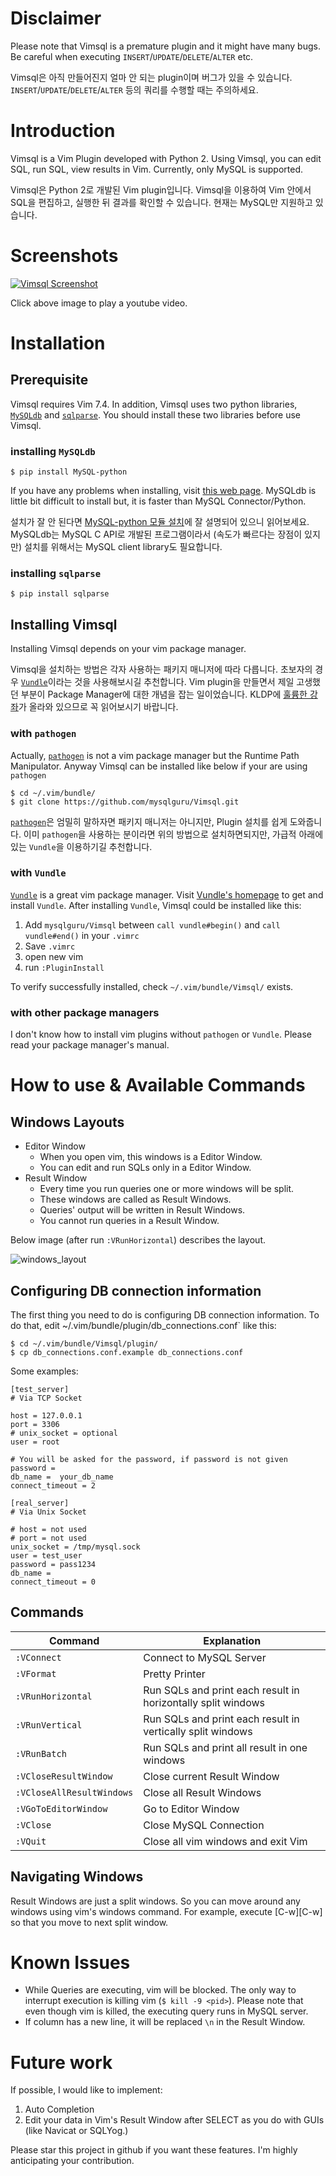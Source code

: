 Disclaimer
==========

Please note that Vimsql is a premature plugin and it might have many bugs. Be careful when executing `INSERT`/`UPDATE`/`DELETE`/`ALTER` etc.

Vimsql은 아직 만들어진지 얼마 안 되는 plugin이며 버그가 있을 수 있습니다. `INSERT`/`UPDATE`/`DELETE`/`ALTER` 등의 쿼리를 수행할 때는 주의하세요.


Introduction
============

Vimsql is a Vim Plugin developed with Python 2. Using Vimsql, you can edit SQL, run SQL, view results in Vim. Currently, only MySQL is supported.

Vimsql은 Python 2로 개발된 Vim plugin입니다. Vimsql을 이용하여 Vim 안에서 SQL을 편집하고, 실행한 뒤 결과를 확인할 수 있습니다. 현재는 MySQL만 지원하고 있습니다.

Screenshots
===========
[![Vimsql Screenshot](http://img.youtube.com/vi/6ovYivP-O0U/0.jpg)](http://www.youtube.com/watch?v=6ovYivP-O0U)

Click above image to play a youtube video.

Installation
============

Prerequisite
------------

Vimsql requires Vim 7.4. In addition, Vimsql uses two python libraries, [`MySQLdb`][1] and [`sqlparse`][2]. You should install these two libraries before use Vimsql.

### installing `MySQLdb`

```
$ pip install MySQL-python
```

If you have any problems when installing, visit [this web page][3]. MySQLdb is little bit difficult to install but, it is faster than MySQL Connector/Python.

설치가 잘 안 된다면 [MySQL-python 모듈 설치][4]에 잘 설명되어 있으니 읽어보세요. MySQLdb는 MySQL C API로 개발된 프로그램이라서 (속도가 빠르다는 장점이 있지만) 설치를 위해서는 MySQL client library도 필요합니다.

### installing `sqlparse`

```
$ pip install sqlparse
```

Installing Vimsql
------------------

Installing Vimsql depends on your vim package manager.

Vimsql을 설치하는 방법은 각자 사용하는 패키지 매니저에 따라 다릅니다. 초보자의 경우 [`Vundle`][6]이라는 것을 사용해보시길 추천합니다. Vim plugin을 만들면서 제일 고생했던 부분이 Package Manager에 대한 개념을 잡는 일이었습니다. KLDP에 [훌륭한 강좌][7]가 올라와 있으므로 꼭 읽어보시기 바랍니다.

### with `pathogen`

Actually, [`pathogen`][5] is not a vim package manager but the Runtime Path Manipulator. Anyway Vimsql can be installed like below if your are using `pathogen`

```
$ cd ~/.vim/bundle/
$ git clone https://github.com/mysqlguru/Vimsql.git
```

[`pathogen`][5]은 엄밀히 말하자면 패키지 매니저는 아니지만, Plugin 설치를 쉽게 도와줍니다. 이미 `pathogen`을 사용하는 분이라면 위의 방법으로 설치하면되지만, 가급적 아래에 있는 `Vundle`을 이용하기길 추천합니다.

### with `Vundle`

[`Vundle`][6] is a great vim package manager. Visit [Vundle's homepage][6] to get and install `Vundle`. After installing `Vundle`, Vimsql could be installed like this:

1. Add `mysqlguru/Vimsql` between `call vundle#begin()` and `call vundle#end()` in your `.vimrc`
1. Save `.vimrc`
1. open new vim
1. run `:PluginInstall`

To verify successfully installed, check `~/.vim/bundle/Vimsql/` exists.

### with other package managers

I don't know how to install vim plugins without `pathogen` or `Vundle`. Please read your package manager's manual.

How to use & Available Commands
===============================

Windows Layouts
---------------

- Editor Window
    - When you open vim, this windows is a Editor Window.
    - You can edit and run SQLs only in a Editor Window.
- Result Window
    - Every time you run queries one or more windows will be split.
    - These windows are called as Result Windows.
    - Queries' output will be written in Result Windows.
    - You cannot run queries in a Result Window.

Below image (after run `:VRunHorizontal`) describes the layout.

![windows_layout](https://cloud.githubusercontent.com/assets/7676291/10261772/18aaea42-69e2-11e5-9cf1-8c7ce217a046.png)

Configuring DB connection information
-------------------------------------

The first thing you need to do is configuring DB connection information. To do that, edit ~/.vim/bundle/plugin/db_connections.conf` like this:

```
$ cd ~/.vim/bundle/Vimsql/plugin/
$ cp db_connections.conf.example db_connections.conf
```

Some examples:

```
[test_server]
# Via TCP Socket

host = 127.0.0.1
port = 3306
# unix_socket = optional
user = root

# You will be asked for the password, if password is not given
password = 
db_name =  your_db_name
connect_timeout = 2

[real_server]
# Via Unix Socket

# host = not used
# port = not used
unix_socket = /tmp/mysql.sock
user = test_user
password = pass1234
db_name = 
connect_timeout = 0
```

Commands
--------

|Command|Explanation|
|-------|------------|
|`:VConnect`|Connect to MySQL Server|
|`:VFormat`|Pretty Printer|
|`:VRunHorizontal`|Run SQLs and print each result in horizontally split windows|
|`:VRunVertical`|Run SQLs and print each result in vertically split windows|
|`:VRunBatch`|Run SQLs and print all result in one windows|
|`:VCloseResultWindow`|Close current Result Window|
|`:VCloseAllResultWindows`|Close all Result Windows|
|`:VGoToEditorWindow`|Go to Editor Window|
|`:VClose`|Close MySQL Connection|
|`:VQuit`|Close all vim windows and exit Vim|

Navigating Windows
-------------------------

Result Windows are just a split windows. So you can move around any windows using vim's windows command. For example, execute \[C-w][C-w] so that you move to next split window.

Known Issues
============

- While Queries are executing, vim will be blocked. The only way to interrupt execution is killing vim (`$ kill -9 <pid>`). Please note that even though vim is killed, the executing query runs in MySQL server.
- If column has a new line, it will be replaced `\n` in the Result Window.

Future work
===========

If possible, I would like to implement:

1. Auto Completion
1. Edit your data in Vim's Result Window after SELECT as you do with GUIs (like Navicat or SQLYog.)

Please star this project in github if you want these features. I'm highly anticipating your contribution.

[1]: http://mysql-python.sourceforge.net/MySQLdb.html
[2]: https://github.com/andialbrecht/sqlparse
[3]: http://mysql-python.blogspot.kr/2012/11/is-mysqldb-hard-to-install.html
[4]: http://zetawiki.com/wiki/MySQL-python_%EB%AA%A8%EB%93%88_%EC%84%A4%EC%B9%98
[5]: https://github.com/tpope/vim-pathogen
[6]: https://github.com/VundleVim/Vundle.vim
[7]: https://kldp.org/node/125263
